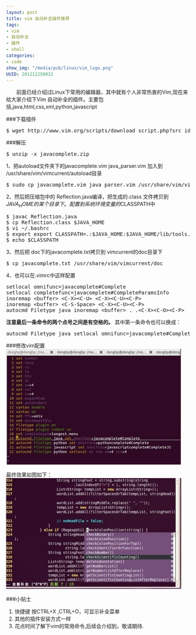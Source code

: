 ```yaml
--- 
layout: post
title: vim 自动补全插件推荐
tags: 
- vim
- 自动补全
- 插件
- shell
categories:
- code
show_img: "/media/pub/linux/vim_logo.png"
UUID: 201212250032
---
```


 　　前面已经介绍过Linux下常用的编辑器，其中就有个人非常热衷的Vim,现在来给大家介绍下Vim 自动补全的插件。主要包括,java,html,css,xml,python,javascript


###下载插件
<pre id="bash">
$ wget http://www.vim.org/scripts/download_script.php?src_id=6738
</pre>

###解压
<pre id="bash">
$ unzip -x javacomplete.zip
</pre>
1、把autoload文件夹下的javacomplete.vim java_parser.vim 加入到 
/usr/share/vim/vimcurrent/autoload目录
<pre id="bash">
$ sudo cp javacomplete.vim java_parser.vim /usr/share/vim/vimcurrent/autoload
</pre>
2、然后把压缩包中的 Reflection.java编译，把生成的.class 文件拷贝到 $JAVA_HOME 的某个目录下。配置到系统环境变量的$CLASSPATH中
<pre id="bash">
$ javac Reflection.java
$ cp Reflection.class $JAVA_HOME
$ vi ~/.bashrc 
$ export export CLASSPATH=.:$JAVA_HOME:$JAVA_HOME/lib/tools.jar:$JAVA_HOME/lib/dt.jar
$ echo $CLASSPATH
</pre>

3、然后把 doc下的javacomplete.txt拷贝到 vimcurrent的doc目录下
<pre id="bash">
$ cp javacomplete.txt /usr/share/vim/vimcurrent/doc
</pre>

4、也可以在.vimrc中这样配置
<pre id="bash">
setlocal omnifunc=javacomplete#Complete
setlocal completefunc=javacomplete#CompleteParamsInfo
inoremap &lt;buffer&gt; &lt;C-X&gt;&lt;C-U&gt; &lt;C-X&gt;&lt;C-U&gt;&lt;C-P&gt;
inoremap &lt;buffer&gt; &lt;C-S-Space&gt; &lt;C-X&gt;&lt;C-U&gt;&lt;C-P&gt;
autocmd Filetype java inoremap &lt;buffer&gt; . .&lt;C-X&gt;&lt;C-O&gt;&lt;C-P&gt;
</pre>
<strong>注意最后一条命令的两个点号之间是有空格的。</strong>
其中第一条命令也可以换成：
<pre id="bash">
autocmd Filetype java setlocal omnifunc=javacomplete#Complete
</pre>

###修改vim配置
<img src="/media/pub/linux/vim-javacomplete.jpg" width="480px" alt="vim" class="img-center"></img>

最终效果如图如下：<br>
<img src="/media/pub/linux/vim-javacomplete-2.jpg" width="480px" alt="vim" class="img-center"></img>

###小贴士
<ol>
<li>快捷键 按CTRL+X ,CTRL+O，可显示补全菜单</li>
<li>其他的插件安装方式一样</li>
<li>花点时间了解下vim的常用命令,后续会介绍到，敬请期待.</li>
</ol>
